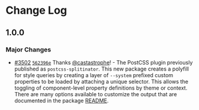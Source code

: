 # Change Log

## 1.0.0

### Major Changes

- [#3502](https://github.com/adobe/spectrum-css/pull/3502) [`562396e`](https://github.com/adobe/spectrum-css/commit/562396eaf21769341f78ea3761393b65f00e751b) Thanks [@castastrophe](https://github.com/castastrophe)! - The PostCSS plugin previously published as `postcss-splitinator`. This new package creates a polyfill for style queries by creating a layer of `--system` prefixed custom properties to be loaded by attaching a unique selector. This allows the toggling of component-level property definitions by theme or context. There are many options available to customize the output that are documented in the package [README](plugins/postcss-add-theming-layer/README.md).
